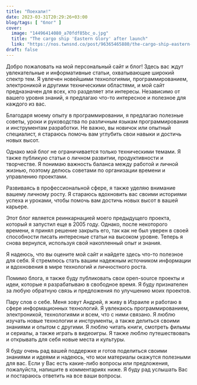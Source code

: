 ```yaml
---
title: "Поехали!"
date: 2023-03-31T20:29:26+03:00
blog/tags: [ "блог" ]
cover:
  image: "14496414080_a70fdf85bc_o.jpg"
  title: "The cargo ship 'Eastern Glory' after launch"
  link: "https://nos.twnsnd.co/post/96365465880/the-cargo-ship-eastern-glory-after-launch"
draft: false
---
```


Добро пожаловать на мой персональный сайт и блог! Здесь вас ждут увлекательные и информативные статьи, охватывающие
широкий спектр тем. Я увлечен новейшими технологиями, программированием, электроникой и другими техническими областями,
и мой сайт предназначен для всех, кто разделяет эти интересы. Независимо от вашего уровня знаний, я предлагаю что-то
интересное и полезное для каждого из вас.

Благодаря моему опыту в программировании, я предлагаю полезные советы, уроки и руководства по различным языкам
программирования и инструментам разработки. Не важно, вы новичок или опытный специалист, я стараюсь помочь вам углубить
свои навыки и достичь новых высот.

<!--more-->

Однако мой блог не ограничивается только техническими темами. Я также публикую статьи о личном развитии, продуктивности
и творчестве. Я понимаю важность баланса между работой и личной жизнью, поэтому делюсь советами по организации времени и
управлению проектами.

Развиваясь в профессиональной сфере, я также уделяю внимание вашему личному росту. Я стараюсь вдохновить вас своими
историями успеха и уроками, чтобы помочь вам достичь новых высот в вашей карьере.

Этот блог является реинкарнацией моего предыдущего проекта, который я запустил еще в 2005 году. Однако, после некоторого
времени, я принял решение закрыть его, так как не был уверен в своей способности писать интересные статьи на высоком
уровне. Теперь я снова вернулся, используя свой накопленный опыт и знания.

Я надеюсь, что вы оцените мой сайт и найдете здесь что-то полезное для себя. Я стремлюсь стать вашим надежным источником
информации и вдохновения в мире технологий и личностного роста.

Помимо блога, я также буду публиковать свои open-source проекты и идеи, которые я разрабатываю в свободное время. Я буду
признателен за любую обратную связь и предложения по улучшению моих проектов.

Пару слов о себе. Меня зовут Андрей, я живу в Израиле и работаю в сфере информационных технологий. Я увлекаюсь
программированием, электроникой, технологиями и всем, что с ними связано. Я люблю изучать новые технологии и
инструменты, а также делиться своими знаниями и опытом с другими. Я люблю читать книги, смотреть фильмы и сериалы, а
также играть в видеоигры. Я также люблю путешествовать и открывать для себя новые места и культуры.

Я буду очень рад вашей поддержке и готов поделиться своими знаниями и идеями и надеюсь, что мои материалы окажутся
полезными для вас. Если у Вас есть какие-либо вопросы или предложения, пожалуйста, напишите в комментариях ниже. Я буду
рад услышать Вас и постараюсь ответить на все ваши вопросы.
